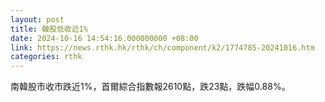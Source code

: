 ```yaml
---
layout: post
title: 韓股低收近1%
date: 2024-10-16 14:54:16.000000000 +08:00
link: https://news.rthk.hk/rthk/ch/component/k2/1774785-20241016.htm
categories: rthk
---
```


南韓股市收市跌近1%，首爾綜合指數報2610點，跌23點，跌幅0.88%。
